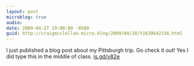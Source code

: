 ```yaml
---
layout: post
microblog: true
audio: 
date: 2009-04-27 19:00:00 -0500
guid: http://craigmcclellan.micro.blog/2009/04/28/t1639642316.html
---
```

I just published a blog post about my Pittsburgh trip.  Go check it out!  Yes I did type this in the middle of class.  [is.gd/v82e](http://is.gd/v82e)
